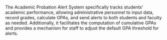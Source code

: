 The Academic Probation Alert System specifically tracks students' academic performance, allowing administrative personnel to input data, record grades, calculate GPAs, and 
send alerts to both students and faculty as needed. 
Additionally, it facilitates the computation of cumulative GPAs and provides a mechanism for staff to adjust the default GPA threshold for alerts.
